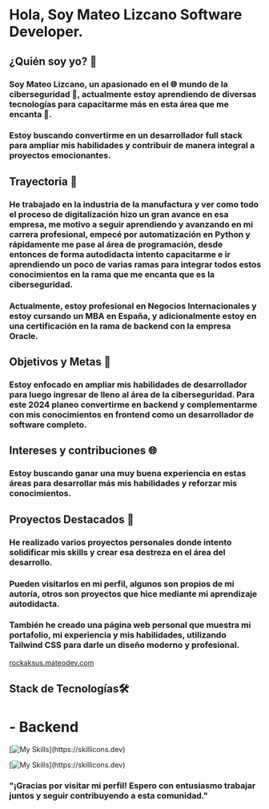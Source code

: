 # Hola, Soy **Mateo Lizcano** Software Developer.

## ¿Quién soy yo? 🌟

### Soy Mateo Lizcano, un apasionado en el 🌐 mundo de la ciberseguridad 🔏, actualmente estoy aprendiendo de diversas tecnologías para capacitarme más en esta área que me encanta 💖.

### Estoy buscando convertirme en un desarrollador full stack para ampliar mis habilidades y contribuir de manera integral a proyectos emocionantes.

## Trayectoria 🚀

### He trabajado en la industria de la manufactura y ver como todo el proceso de digitalización hizo un gran avance en esa empresa, me motivo a seguir aprendiendo y avanzando en mi carrera profesional, empecé por automatización en Python y rápidamente me pase al área de programación, desde entonces de forma autodidacta intento capacitarme e ir aprendiendo un poco de varias ramas para integrar todos estos conocimientos en la rama que me encanta que es la ciberseguridad.

### Actualmente, estoy profesional en Negocios Internacionales y estoy cursando un MBA en España, y adicionalmente estoy en una certificación en la rama de backend con la empresa Oracle.

## Objetivos y Metas 🎯
### Estoy enfocado en ampliar mis habilidades de desarrollador para luego ingresar de lleno al área de la ciberseguridad. Para este 2024 planeo convertirme en backend y complementarme con mis conocimientos en frontend como un desarrollador de software completo.

## Intereses y contribuciones 🌐
### Estoy buscando ganar una muy buena experiencia en estas áreas para desarrollar más mis habilidades y reforzar mis conocimientos.

## Proyectos Destacados 🚧
### He realizado varios proyectos personales donde intento solidificar mis skills y crear esa destreza en el área del desarrollo.
### Pueden visitarlos en mi perfil, algunos son propios de mi autoría, otros son proyectos que hice mediante mi aprendizaje autodidacta.

### También he creado una página web personal que muestra mi portafolio, mi experiencia y mis habilidades, utilizando Tailwind CSS para darle un diseño moderno y profesional.
[rockaksus.mateodev.com](https://mateodev.rockasus.com/)
## Stack de Tecnologías🛠️

# - Backend
[![My Skills](https://skillicons.dev/icons?i=nodejs,)](https://skillicons.dev)

[![My Skills](https://skillicons.dev/icons?i=bash,js,html,css,react,vite,tailwind,python,linux,django,bootstrap,nodejs,mongodb,powershell,spring,java,stackoverflow,vscode,git,firebase,express,)](https://skillicons.dev)

### "¡Gracias por visitar mi perfil! Espero con entusiasmo trabajar juntos y seguir contribuyendo a esta comunidad."
